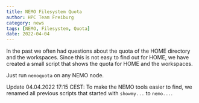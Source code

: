 ```yaml
---
title: NEMO Filesystem Quota
author: HPC Team Freiburg
category: news
tags: [NEMO, Filesystem, Quota]
date: 2022-04-04
---
```


In the past we often had questions about the quota of the HOME directory and the workspaces.
Since this is not easy to find out for HOME, we have created a small script that shows the quota for HOME and the workspaces.

Just run `nemoquota` on any NEMO node.

Update 04.04.2022 17:15 CEST: To make the NEMO tools easier to find, we renamed all previous scripts that started with <code>showmy...</code> to <code>nemo...</code>.
